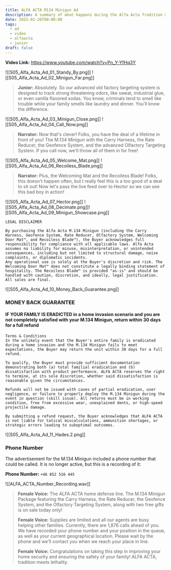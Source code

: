 ```yaml
---
title: ALFA ACTA M134 Minigun Ad
description: A summary of what happens during the Alfa Acta Tradition meets Lethality ad.
date: 2025-02-26T00:00:00
tags:
  - ad
  - video
  - alfaacta
  - junior
draft: false
---
```

**Video Link:** https://www.youtube.com/watch?v=Pn_Y-YfHq3Y

![[S05_Alfa_Acta_Ad_01_Standy_By.png]]
![[S05_Alfa_Acta_Ad_02_Minigun_Far.png]]

>**Junior:** Absolutely. So our advanced old factory targeting system is designed to track strong threatening odors, like sweat, industrial glue, or even vanilla flavored sodas. You know, criminals tend to smell like trouble while your family smells like laundry and dinner. You'll know the difference.

![[S05_Alfa_Acta_Ad_03_Minigun_Close.png]]
![[S05_Alfa_Acta_Ad_04_Call_Now.png]]

>**Narrator:** Now that's clever! Folks, you have the deal of a lifetime in front of you! The M.134 Minigun with the Carry Harness, the Rate Reducer, the Geofence System, and the advanced Olfactory Targeting System. If you call now, we'll throw all of them in for free!

![[S05_Alfa_Acta_Ad_05_Welcome_Mat.png]]
![[S05_Alfa_Acta_Ad_06_Recoiless_Blade.png]]

>**Narrator:** Plus, the Welcoming Mat and the Recoiless Blade! Folks, this doesn't happen often, but I really feel this is a too good of a deal to sit out! Now let's pass the live feed over to Hector so we can see this bad boy in action!

![[S05_Alfa_Acta_Ad_07_Hector.png]]
![[S05_Alfa_Acta_Ad_08_Decimate.png]]![[S05_Alfa_Acta_Ad_09_Minigun_Showcase.png]]

```
LEGAL DISCLAIMER

By purchasing the Alfa Acta M.134 Minigun (including the Carry Harness, Geofence System, Rate Reducer, Olfactory System, Welcoming Door Mat™, and Recoiless Blade™), the Buyer acknowledges full responsibility for compliance with all applicable laws. Alfa Acta assumes no liability for misuse, misinterpretation, or unintended consequences, including but not limited to structural damage, noise complaints, or diplomatic incidents.
Any operational use is solely at the Buyer's discretion and risk. The Welcoming Door Mat™ does not constitute a legally binding statement of hospitality. The Recoiless Blade™ is provided "as-is" and should be handled with caution, discretion, and ideally, legal justification. All sales are final.
```

![[S05_Alfa_Acta_Ad_10_Money_Back_Guarantee.png]]

### **MONEY BACK GUARANTEE**
#### **IF YOUR FAMILY IS ERADICTED** in a home invasion scenario and you are not completely satisfied with your M.134 Minigun, return within 30 days for a full refund

```
Terms & Conditions
In the unlikely event that the Buyer's entire family is eradicated during a home invasion and the M.134 Minigun fails to meet expectations, the Buyer may return the unit within 30 days for a full refund.

To qualify, the Buyer must provide sufficient documentation demonstrating both (a) total familial eradication and (b) dissatisfaction with product performance. ALFA ACTA reserves the right to termine, at its sole discretion, whether said dissatisfaction is reasonable given the circumstances.

Refunds will not be issued with cases of partial eradication, user negligence, or failure to properly deploy the M.134 Minigun during the event in question (skill issue). All returns must be in working condition, free from excessive wear, unexplained dents, or high-speed projectile damage.

By submitting a refund request, the Buyer acknowledges that ALFA ACTA is not liable for tatical miscalculations, ammunition shortages, or strategic errors leading to suboptimal outcomes.
```

![[S05_Alfa_Acta_Ad_11_Hades.2.png]]

### Phone Number

The advertisement for the M.134 Minigun included a phone number that could be called. It is no longer active, but this is a recording of it:

**Phone Number:** `+46 852 516 445`

![[ALFA_ACTA_Number_Recording.wav]]

>**Female Voice:** The ALFA ACTA home defense line. The M.134 Minigun Package featuring the Carry Harness, the Rate Reducer, the Geofence System, and the Olfactory Targeting System, along with two free gifts is on sale today only!
>
>**Female Voice:** Supplies are limited and all our agents are busy helping other families. Currently, there are 1,876 calls ahead of you. We have recorded your phone number and your position in the queue, as well as your current geographical location. Please wait by the phone and we'll contact you when we reach your place in line.
>
>**Female Voice:** Congratulations on taking this step in improving your home security and ensuring the safety of your family! ALFA ACTA, tradition meets lethality.